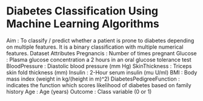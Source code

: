 # Diabetes Classification Using Machine Learning Algorithms

Aim :
To classify / predict whether a patient is prone to diabetes depending on multiple features.
It is a binary classification with multiple numerical features.
Dataset Attributes
Pregnancis : Number of times pregnant
Glucose : Plasma glucose concentration a 2 hours in an oral glucose tolerance test
BloodPressure : Diastolic blood pressure (mm Hg)
SkinThickness : Triceps skin fold thickness (mm)
Insulin : 2-Hour serum insulin (mu U/ml)
BMI : Body mass index (weight in kg/(height in m)^2)
DiabetesPedigreeFunction : indicates the function which scores likelihood of diabetes based on family history
Age : Age (years)
Outcome : Class variable (0 or 1)
